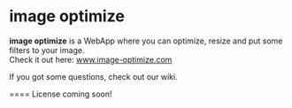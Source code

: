 # image optimize

**image optimize** is a WebApp where you can optimize, resize and put some filters to your image.  
Check it out here: www.image-optimize.com

If you got some questions, check out our wiki.

====
License coming soon!
